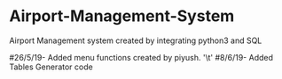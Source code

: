 # Airport-Management-System
Airport Management system created by integrating python3 and SQL

#26/5/19- Added menu functions created by piyush. '\t'
#8/6/19- Added Tables Generator code
